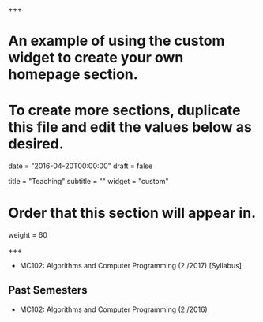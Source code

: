 +++
# An example of using the custom widget to create your own homepage section.
# To create more sections, duplicate this file and edit the values below as desired.

date = "2016-04-20T00:00:00"
draft = false

title = "Teaching"
subtitle = ""
widget = "custom"

# Order that this section will appear in.
weight = 60

+++

- MC102: Algorithms and Computer Programming (2 /2017) [Syllabus]

## **Past Semesters**
- MC102: Algorithms and Computer Programming (2 /2016) 



